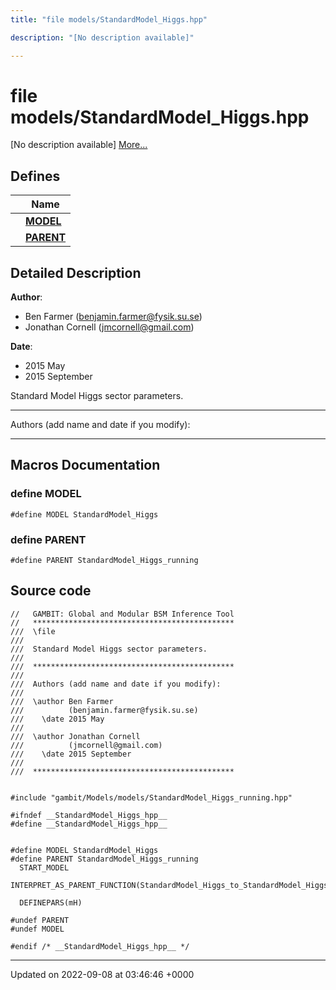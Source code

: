 ```yaml
---
title: "file models/StandardModel_Higgs.hpp"

description: "[No description available]"

---
```


# file models/StandardModel_Higgs.hpp

[No description available] [More...](#detailed-description)

## Defines

|                | Name           |
| -------------- | -------------- |
|  | **[MODEL](/documentation/code/files/standardmodel__higgs_8hpp/#define-model)**  |
|  | **[PARENT](/documentation/code/files/standardmodel__higgs_8hpp/#define-parent)**  |

## Detailed Description


**Author**: 

  * Ben Farmer ([benjamin.farmer@fysik.su.se](mailto:benjamin.farmer@fysik.su.se)) 
  * Jonathan Cornell ([jmcornell@gmail.com](mailto:jmcornell@gmail.com)) 


**Date**: 

  * 2015 May
  * 2015 September


Standard Model Higgs sector parameters.



------------------

Authors (add name and date if you modify):



------------------




## Macros Documentation

### define MODEL

```
#define MODEL StandardModel_Higgs
```


### define PARENT

```
#define PARENT StandardModel_Higgs_running
```


## Source code

```
//   GAMBIT: Global and Modular BSM Inference Tool
//   *********************************************
///  \file
///
///  Standard Model Higgs sector parameters.
///
///  *********************************************
///
///  Authors (add name and date if you modify):
///
///  \author Ben Farmer
///          (benjamin.farmer@fysik.su.se)
///    \date 2015 May
///
///  \author Jonathan Cornell
///          (jmcornell@gmail.com)
///    \date 2015 September
///
///  *********************************************


#include "gambit/Models/models/StandardModel_Higgs_running.hpp"

#ifndef __StandardModel_Higgs_hpp__
#define __StandardModel_Higgs_hpp__


#define MODEL StandardModel_Higgs
#define PARENT StandardModel_Higgs_running
  START_MODEL
  INTERPRET_AS_PARENT_FUNCTION(StandardModel_Higgs_to_StandardModel_Higgs_running)

  DEFINEPARS(mH)

#undef PARENT
#undef MODEL

#endif /* __StandardModel_Higgs_hpp__ */
```


-------------------------------

Updated on 2022-09-08 at 03:46:46 +0000
